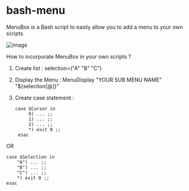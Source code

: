 # bash-menu
MenuBox is a Bash script to easily allow you to add a menu to your own scripts.


![image](https://user-images.githubusercontent.com/123583960/219971139-413f419b-b225-41dc-ae38-f08bb99e25ac.png)


How to incorporate MenuBox in your own scripts ?

1. Create list :
selection=("A" "B" "C")

2. Display the Menu :
MenuDisplay "YOUR SUB MENU NAME" "${selection[@]}"

3. Create case statement :

	   case $Cursor in
			0) ... ;;
			1) ... ;;
			2) ... ;;
			*) exit 0 ;;
		esac

OR

	case $Selection in
		"A") ... ;;
		"B") ... ;;
		"C") ... ;;
		*) exit 0 ;;
	esac
		

